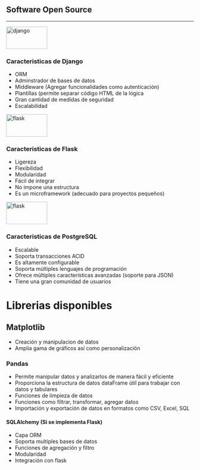 ## Software Open Source 
---
[<image src="https://cdn.hashnode.com/res/hashnode/image/upload/v1636780056963/dmjGacgxw.png" alt="django" width='110' height='60'>](https://www.djangoproject.com/)
### Caracteristicas de Django
  - ORM
  - Adminstrador de bases de datos
  - Middleware (Agregar funcionalidades como autenticación)
  - Plantillas (permite separar código HTML de la lógica
  - Gran cantidad de medidas de seguridad
  - Escalabilidad

[<image src="https://blog.tiraquelibras.com/wp-content/uploads/2019/08/Flask.png" alt="flask" width="110" height="60">](https://flask.palletsprojects.com/en/2.2.x/) 
### Caracteristicas de Flask
  - Ligereza
  - Flexibilidad
  - Modularidad
  - Fácil de integrar
  - No impone una estructura
  - Es un microframework (adecuado para proyectos pequeños)

[<image src="https://www.turnkeylinux.org/files/images/postgresql-logo-for-blog.png" alt="flask" width="110" height="60">](https://www.postgresql.org/)
### Caracteristicas de PostgreSQL
  - Escalable
  - Soporta transacciones ACID
  - Es altamente configurable
  - Soporta múltiples lenguajes de programación
  - Ofrece múltiples características avanzadas (soporte para JSON)
  - Tiene una gran comunidad de usuarios


# Librerias disponibles
## Matplotlib
   - Creación y manipulacion de datos
   - Amplia gama de gráficos así como personalización
### Pandas
   - Permite manipular datos y analizarlos de manera fácil y eficiente
   - Proporciona la estructura de datos dataFrame útil para trabajar con datos y tabulares
   - Funciones de limpieza de datos
   - Funciones como filtrar, transformar, agregar datos
   - Importación y exportación de datos en formatos como CSV, Excel, SQL
#### SQLAlchemy (Si se implementa Flask)
   - Capa ORM
   - Soporta multiples bases de datos
   - Funciones de agregación y filtro
   - Modularidad
   - Integración con flask

